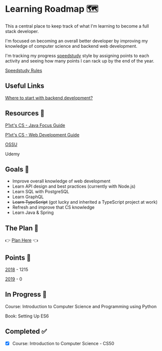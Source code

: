 # Learning Roadmap 🗺️

This a central place to keep track of what I'm learning to become a full stack developer.

I'm focused on becoming an overall better developer by improving my knowledge of computer science and backend web development.

I'm tracking my progress [speedstudy](https://github.com/P1xt/speedstudy) style by assigning points to each activity and seeing how many points I can rack up by the end of the year.

[Speedstudy Rules](SpeedstudyRules.md)

## Useful Links

[Where to start with backend development?](https://www.reddit.com/r/cscareerquestions/comments/9k46ub/where_to_start_with_backend_development/)

## Resources 🎒

[P1xt's CS - Java Focus Guide](https://github.com/mbazhlekova/p1xt-guides/blob/master/cs-java-focus.md)

[P1xt's CS - Web Development Guide](https://github.com/P1xt/p1xt-guides/blob/master/cs-wd.md)

[OSSU](https://github.com/ossu/computer-science)

Udemy

## Goals 🏫

- Improve overall knowledge of web development
- Learn API design and best practices (currently with Node.js)
- Learn SQL with PostgreSQL
- Learn GraphQL
- ~~Learn TypeScript~~ (got lucky and inherited a TypeScript project at work)
- Refresh and improve that CS knowledge
- Learn Java & Spring

## The Plan 📖

👉 [Plan Here](Plan.md) 👈

## Points 🎲

[2018](2018-Speedstudy.md) - 1215

[2019](2019-Speedstudy.md) - 0

## In Progress 🚧

Course: Introduction to Computer Science and Programming using Python

Book: Setting Up ES6

## Completed ✅

- [x] Course: Introduction to Computer Science - CS50
